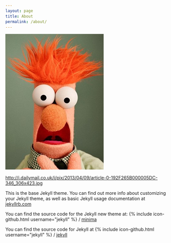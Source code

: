 ```yaml
---
layout: page
title: About
permalink: /about/
---
```

![Beaker!](images/Beaker.jpg)

http://i.dailymail.co.uk/i/pix/2013/04/09/article-0-192F265B000005DC-346_306x423.jpg

This is the base Jekyll theme. You can find out more info about customizing your Jekyll theme, as well as basic Jekyll usage documentation at [jekyllrb.com](http://jekyllrb.com/)

You can find the source code for the Jekyll new theme at:
{% include icon-github.html username="jekyll" %} /
[minima](https://github.com/jekyll/minima)

You can find the source code for Jekyll at
{% include icon-github.html username="jekyll" %} /
[jekyll](https://github.com/jekyll/jekyll)
